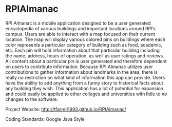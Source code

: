 RPIAlmanac
==========

RPI Almanac is a mobile application designed to be a user generated encyclopedia of various buildings and important locations around RPI’s campus. Users are able to interact with a map focused on their current location. The map will display various colored pins on buildings where each color represents a particular category of building such as food, academic, etc. Each pin will hold information about that particular building including the name, address, hours of operation, as well as user ratings and reviews. All content about a particular pin is user generated and therefore dependent on users to contribute information. Because RPI Almanac utilizes user contributions to gather information about landmarks in the area, there is really no restriction on what kind of information this app can provide. Users have the ability to add anything from a funny story to historical facts about any building they wish. This application has a lot of potential for expansion and could easily be applied to other colleges and universities with little to no changes to the software.

Project Website: http://tfarrell1993.github.io/RPIAlmanac/

Coding Standards: Google Java Style
